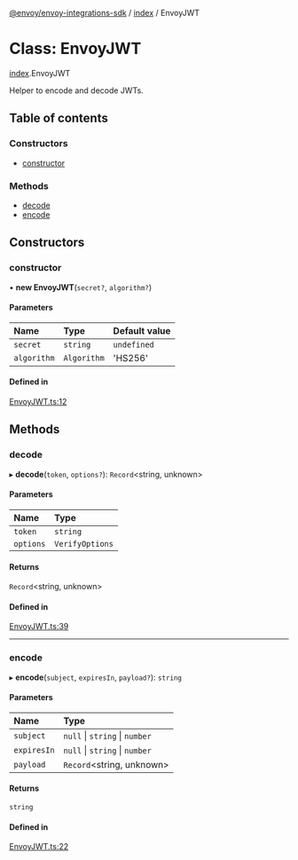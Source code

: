 [@envoy/envoy-integrations-sdk](../README.md) / [index](../modules/index.md) / EnvoyJWT

# Class: EnvoyJWT

[index](../modules/index.md).EnvoyJWT

Helper to encode and decode JWTs.

## Table of contents

### Constructors

- [constructor](index.envoyjwt.md#constructor)

### Methods

- [decode](index.envoyjwt.md#decode)
- [encode](index.envoyjwt.md#encode)

## Constructors

### constructor

• **new EnvoyJWT**(`secret?`, `algorithm?`)

#### Parameters

| Name | Type | Default value |
| :------ | :------ | :------ |
| `secret` | `string` | `undefined` |
| `algorithm` | `Algorithm` | 'HS256' |

#### Defined in

[EnvoyJWT.ts:12](https://github.com/envoy/envoy-integrations-sdk-nodejs/blob/d8fa581/src/EnvoyJWT.ts#L12)

## Methods

### decode

▸ **decode**(`token`, `options?`): `Record`<string, unknown\>

#### Parameters

| Name | Type |
| :------ | :------ |
| `token` | `string` |
| `options` | `VerifyOptions` |

#### Returns

`Record`<string, unknown\>

#### Defined in

[EnvoyJWT.ts:39](https://github.com/envoy/envoy-integrations-sdk-nodejs/blob/d8fa581/src/EnvoyJWT.ts#L39)

___

### encode

▸ **encode**(`subject`, `expiresIn`, `payload?`): `string`

#### Parameters

| Name | Type |
| :------ | :------ |
| `subject` | ``null`` \| `string` \| `number` |
| `expiresIn` | ``null`` \| `string` \| `number` |
| `payload` | `Record`<string, unknown\> |

#### Returns

`string`

#### Defined in

[EnvoyJWT.ts:22](https://github.com/envoy/envoy-integrations-sdk-nodejs/blob/d8fa581/src/EnvoyJWT.ts#L22)
